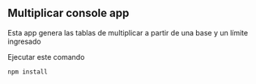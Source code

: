 
## Multiplicar console app

Esta app genera las tablas de multiplicar a partir de una base
y un límite ingresado

Ejecutar este comando

```
npm install
```